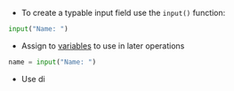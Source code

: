 - To create a typable input field use the `input()` function:
```python
input("Name: ")
```

- Assign to [variables](computer-science/docs/python/variables.md) to use in later operations
```python
name = input("Name: ")
```

- Use di